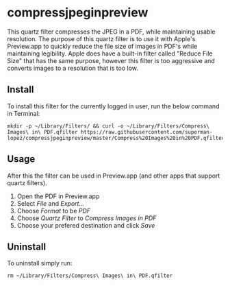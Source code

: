 # compressjpeginpreview
This quartz filter compresses the JPEG in a PDF, while maintaining usable resolution.  The purpose of this quartz filter is to use it with Apple's Preview.app to quickly reduce the file size of images in PDF's while maintaining legibility.  Apple does have a built-in filter called "Reduce File Size" that has the same purpose, however this filter is too aggressive and converts images to a resolution that is too low.
## Install

To install this filter for the currently logged in user, run the below command in Terminal:
```
mkdir -p ~/Library/Filters/ && curl -o ~/Library/Filters/Compress\ Images\ in\ PDF.qfilter https://raw.githubusercontent.com/superman-lopez/compressjpeginpreview/master/Compress%20Images%20in%20PDF.qfilter
```

## Usage
After this the filter can be used in Preview.app (and other apps that support quartz filters).
1. Open the PDF in Preview.app
2. Select _File_ and _Export..._
3. Choose _Format_ to be _PDF_
4. Choose _Quartz Filter_ to _Compress Images in PDF_
5. Choose your prefered destination and click _Save_

## Uninstall
To uninstall simply run:
```
rm ~/Library/Filters/Compress\ Images\ in\ PDF.qfilter
```
